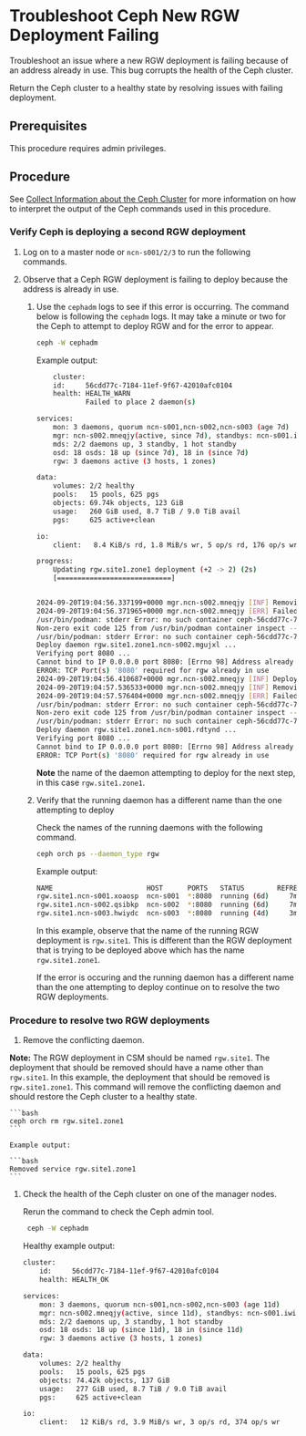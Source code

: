 # Troubleshoot Ceph New RGW Deployment Failing

Troubleshoot an issue where a new RGW deployment is failing because of an address already in use. This bug corrupts the health of the Ceph cluster.

Return the Ceph cluster to a healthy state by resolving issues with failing deployment.

## Prerequisites

This procedure requires admin privileges.

## Procedure

See [Collect Information about the Ceph Cluster](Collect_Information_About_the_Ceph_Cluster.md) for more information on how to interpret the output of the Ceph commands used in this procedure.

### Verify Ceph is deploying a second RGW deployment

1. Log on to a master node or `ncn-s001/2/3` to run the following commands.

1. Observe that a Ceph RGW deployment is failing to deploy because the address is already in use.

    1. Use the `cephadm` logs to see if this error is occurring. The command below is following the `cephadm` logs. It may take a minute or two for the Ceph to attempt to deploy RGW and for the error to appear.

        ```bash
        ceph -W cephadm
        ```

        Example output:

        ```bash
            cluster:
            id:     56cdd77c-7184-11ef-9f67-42010afc0104
            health: HEALTH_WARN
                    Failed to place 2 daemon(s)

        services:
            mon: 3 daemons, quorum ncn-s001,ncn-s002,ncn-s003 (age 7d)
            mgr: ncn-s002.mneqjy(active, since 7d), standbys: ncn-s001.iwikun, ncn-s003.pkabeg
            mds: 2/2 daemons up, 3 standby, 1 hot standby
            osd: 18 osds: 18 up (since 7d), 18 in (since 7d)
            rgw: 3 daemons active (3 hosts, 1 zones)

        data:
            volumes: 2/2 healthy
            pools:   15 pools, 625 pgs
            objects: 69.74k objects, 123 GiB
            usage:   260 GiB used, 8.7 TiB / 9.0 TiB avail
            pgs:     625 active+clean

        io:
            client:   8.4 KiB/s rd, 1.8 MiB/s wr, 5 op/s rd, 176 op/s wr

        progress:
            Updating rgw.site1.zone1 deployment (+2 -> 2) (2s)
            [============================]


        2024-09-20T19:04:56.337199+0000 mgr.ncn-s002.mneqjy [INF] Removing key for client.rgw.site1.zone1.ncn-s002.mgujxl
        2024-09-20T19:04:56.371965+0000 mgr.ncn-s002.mneqjy [ERR] Failed while placing rgw.site1.zone1.ncn-s002.mgujxl on ncn-s002: cephadm exited with an error code: 1, stderr: Non-zero exit code 125 from /usr/bin/podman container inspect --format {{.State.Status}} ceph-56cdd77c-7184-11ef-9f67-42010afc0104-rgw-site1-zone1-ncn-s002-mgujxl
        /usr/bin/podman: stderr Error: no such container ceph-56cdd77c-7184-11ef-9f67-42010afc0104-rgw-site1-zone1-ncn-s002-mgujxl
        Non-zero exit code 125 from /usr/bin/podman container inspect --format {{.State.Status}} ceph-56cdd77c-7184-11ef-9f67-42010afc0104-rgw.site1.zone1.ncn-s002.mgujxl
        /usr/bin/podman: stderr Error: no such container ceph-56cdd77c-7184-11ef-9f67-42010afc0104-rgw.site1.zone1.ncn-s002.mgujxl
        Deploy daemon rgw.site1.zone1.ncn-s002.mgujxl ...
        Verifying port 8080 ...
        Cannot bind to IP 0.0.0.0 port 8080: [Errno 98] Address already in use
        ERROR: TCP Port(s) '8080' required for rgw already in use
        2024-09-20T19:04:56.410687+0000 mgr.ncn-s002.mneqjy [INF] Deploying daemon rgw.site1.zone1.ncn-s001.rdtynd on ncn-s001
        2024-09-20T19:04:57.536533+0000 mgr.ncn-s002.mneqjy [INF] Removing key for client.rgw.site1.zone1.ncn-s001.rdtynd
        2024-09-20T19:04:57.576404+0000 mgr.ncn-s002.mneqjy [ERR] Failed while placing rgw.site1.zone1.ncn-s001.rdtynd on ncn-s001: cephadm exited with an error code: 1, stderr: Non-zero exit code 125 from /usr/bin/podman container inspect --format {{.State.Status}} ceph-56cdd77c-7184-11ef-9f67-42010afc0104-rgw-site1-zone1-ncn-s001-rdtynd
        /usr/bin/podman: stderr Error: no such container ceph-56cdd77c-7184-11ef-9f67-42010afc0104-rgw-site1-zone1-ncn-s001-rdtynd
        Non-zero exit code 125 from /usr/bin/podman container inspect --format {{.State.Status}} ceph-56cdd77c-7184-11ef-9f67-42010afc0104-rgw.site1.zone1.ncn-s001.rdtynd
        /usr/bin/podman: stderr Error: no such container ceph-56cdd77c-7184-11ef-9f67-42010afc0104-rgw.site1.zone1.ncn-s001.rdtynd
        Deploy daemon rgw.site1.zone1.ncn-s001.rdtynd ...
        Verifying port 8080 ...
        Cannot bind to IP 0.0.0.0 port 8080: [Errno 98] Address already in use
        ERROR: TCP Port(s) '8080' required for rgw already in use
        ```

        **Note** the name of the daemon attempting to deploy for the next step, in this case `rgw.site1.zone1`.

    1. Verify that the running daemon has a different name than the one attempting to deploy

        Check the names of the running daemons with the following command.

        ```bash
        ceph orch ps --daemon_type rgw
        ```

        Example output:

        ```bash
        NAME                       HOST      PORTS   STATUS        REFRESHED  AGE  MEM USE  MEM LIM  VERSION  IMAGE ID      CONTAINER ID
        rgw.site1.ncn-s001.xoaosp  ncn-s001  *:8080  running (6d)     7m ago   6d     516M        -  17.2.6   6eebe3129025  fdd8842a0b16
        rgw.site1.ncn-s002.qsibkp  ncn-s002  *:8080  running (6d)     7m ago   6d     478M        -  17.2.6   6eebe3129025  86bd2327ab81
        rgw.site1.ncn-s003.hwiydc  ncn-s003  *:8080  running (4d)     3m ago   4d     412M        -  17.2.6   6eebe3129025  fb89e37f1ec8
        ```

        In this example, observe that the name of the running RGW deployment is `rgw.site1`. This is different than the RGW  deployment that is trying to be deployed above which has the name `rgw.site1.zone1`.

        If the error is occuring and the running daemon has a different name than the one attempting to deploy continue on to resolve the two RGW deployments.

### Procedure to resolve two RGW deployments

1. Remove the conflicting daemon.

**Note:** The RGW deployment in CSM should be named `rgw.site1`. The deployment that should be removed should have a name other than `rgw.site1`. In this example, the deployment that should be removed is `rgw.site1.zone1`.
    This command will remove the conflicting daemon and should restore the Ceph cluster to a healthy state.

    ```bash
    ceph orch rm rgw.site1.zone1
    ```

    Example output:

    ```bash
    Removed service rgw.site1.zone1
    ```

1. Check the health of the Ceph cluster on one of the manager nodes.

   Rerun the command to check the Ceph admin tool.

    ```bash
     ceph -W cephadm
    ```

    Healthy example output:

    ```bash
    cluster:
        id:     56cdd77c-7184-11ef-9f67-42010afc0104
        health: HEALTH_OK

    services:
        mon: 3 daemons, quorum ncn-s001,ncn-s002,ncn-s003 (age 11d)
        mgr: ncn-s002.mneqjy(active, since 11d), standbys: ncn-s001.iwikun, ncn-s003.pkabeg
        mds: 2/2 daemons up, 3 standby, 1 hot standby
        osd: 18 osds: 18 up (since 11d), 18 in (since 11d)
        rgw: 3 daemons active (3 hosts, 1 zones)

    data:
        volumes: 2/2 healthy
        pools:   15 pools, 625 pgs
        objects: 74.42k objects, 137 GiB
        usage:   277 GiB used, 8.7 TiB / 9.0 TiB avail
        pgs:     625 active+clean

    io:
        client:   12 KiB/s rd, 3.9 MiB/s wr, 3 op/s rd, 374 op/s wr
    ```

